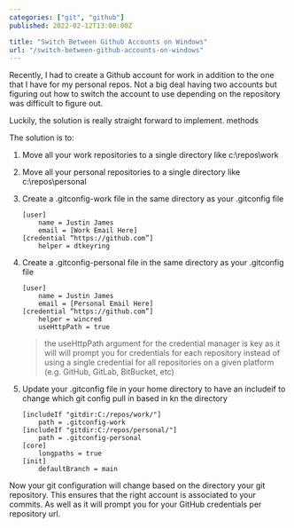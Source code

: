 ```yaml
---
categories: ["git", "github"]
published: 2022-02-12T13:00:00Z

title: "Switch Between Github Accounts on Windows"
url: "/switch-between-github-accounts-on-windows"
---
```


Recently, I had to create a Github account for work in addition to the one that I have for my personal repos. Not a big deal having two accounts but figuring out how to switch the account to use depending on the repository was difficult to figure out.

Luckily, the solution is really straight forward to implement.
methods

<!--more-->

The solution is to:

1. Move all your work repositories to a single directory like c:\repos\work
1. Move all your personal repositories to a single directory like c:\repos\personal
1. Create a .gitconfig-work file in the same directory as your .gitconfig file

    ```config
    [user]
        name = Justin James
        email = [Work Email Here]
    [credential “https://github.com”]
        helper = dtkeyring
    ```

1. Create a .gitconfig-personal file in the same directory as your .gitconfig file

    ```config
    [user]
        name = Justin James
        email = [Personal Email Here]
    [credential “https://github.com”]
        helper = wincred
        useHttpPath = true
    ```

    > the useHttpPath argument for the credential manager is key as it will will prompt you for credentials for each repository instead of using a single credential for all repositories on a given platform (e.g. GitHub, GitLab, BitBucket, etc)

1. Update your .gitconfig file in your home directory to have an includeif to change which git config pull in based in kn the directory

    ```config
    [includeIf "gitdir:C:/repos/work/"]
        path = .gitconfig-work
    [includeIf "gitdir:C:/repos/personal/"]
        path = .gitconfig-personal
    [core]
        longpaths = true
    [init]
        defaultBranch = main
    ```

Now your git configuration will change based on the directory your git repository.  This ensures that the right account is associated to your commits.  As well as it will prompt you for your GitHub credentials per repository url.
